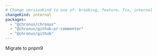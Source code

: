 ```yaml
---
# Change versionKind to one of: breaking, feature, fix, internal
changeKind: internal
packages:
  - "@chronus/chronus"
  - "@chronus/github-pr-commenter"
  - "@chronus/github"
---
```


Migrate to pnpm9
